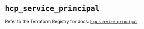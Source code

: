 # `hcp_service_principal`

Refer to the Terraform Registry for docs: [`hcp_service_principal`](https://registry.terraform.io/providers/hashicorp/hcp/0.98.1/docs/resources/service_principal).
